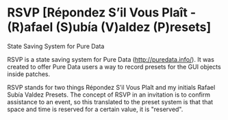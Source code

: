 # RSVP [Répondez S’il Vous Plaît - (R)afael (S)ubía (V)aldez (P)resets] 
State Saving System for Pure Data

RSVP is a state saving system for Pure Data (http://puredata.info/). It was created to offer Pure Data users a way to record presets for the GUI objects inside patches.

RSVP stands for two things Répondez S’il Vous Plaît and my initials Rafael Subía Valdez Presets. The concept of RSVP in an invitation is to confirm assistance to an event, so this translated to the preset system is that that space and time is reserved for a certain value, it is "reserved".
